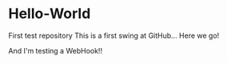# Hello-World
First test repository
This is a first swing at GitHub...
Here we go!

And I'm testing a WebHook!!
